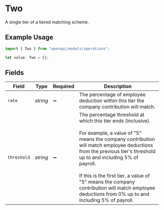 # Two

A single tier of a tiered matching scheme.

## Example Usage

```typescript
import { Two } from "openapi/models/operations";

let value: Two = {};
```

## Fields

| Field                                                                                                                                                                                                                                                                                                                                                                              | Type                                                                                                                                                                                                                                                                                                                                                                               | Required                                                                                                                                                                                                                                                                                                                                                                           | Description                                                                                                                                                                                                                                                                                                                                                                        |
| ---------------------------------------------------------------------------------------------------------------------------------------------------------------------------------------------------------------------------------------------------------------------------------------------------------------------------------------------------------------------------------- | ---------------------------------------------------------------------------------------------------------------------------------------------------------------------------------------------------------------------------------------------------------------------------------------------------------------------------------------------------------------------------------- | ---------------------------------------------------------------------------------------------------------------------------------------------------------------------------------------------------------------------------------------------------------------------------------------------------------------------------------------------------------------------------------- | ---------------------------------------------------------------------------------------------------------------------------------------------------------------------------------------------------------------------------------------------------------------------------------------------------------------------------------------------------------------------------------- |
| `rate`                                                                                                                                                                                                                                                                                                                                                                             | *string*                                                                                                                                                                                                                                                                                                                                                                           | :heavy_minus_sign:                                                                                                                                                                                                                                                                                                                                                                 | The percentage of employee deduction within this tier the company contribution will match.                                                                                                                                                                                                                                                                                         |
| `threshold`                                                                                                                                                                                                                                                                                                                                                                        | *string*                                                                                                                                                                                                                                                                                                                                                                           | :heavy_minus_sign:                                                                                                                                                                                                                                                                                                                                                                 | The percentage threshold at which this tier ends (inclusive).<br/><br/>For example, a value of "5" means the company contribution will match employee deductions from the previous tier's threshold up to and including 5% of payroll.<br/><br/>If this is the first tier, a value of "5" means the company contribution will match employee deductions from 0% up to and including 5% of payroll. |
